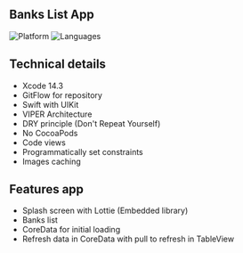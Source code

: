 ## Banks List App

![Platform](https://img.shields.io/badge/iOS-12%2B-blue) ![Languages](https://img.shields.io/badge/Swift-5%2B-orange)

## Technical details
- Xcode 14.3
- GitFlow for repository
- Swift with UIKit
- VIPER Architecture
- DRY principle (Don't Repeat Yourself)
- No CocoaPods
- Code views
- Programmatically set constraints
- Images caching

## Features app
- Splash screen with Lottie (Embedded library)
- Banks list
- CoreData for initial loading
- Refresh data in CoreData with pull to refresh in TableView